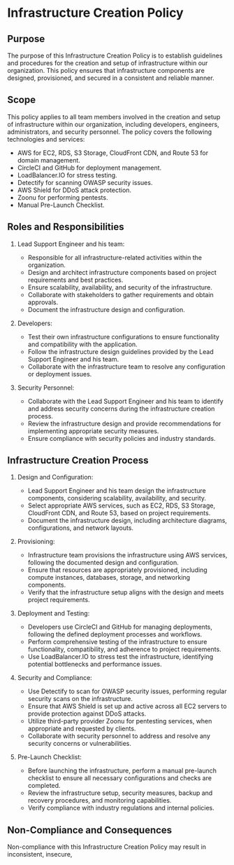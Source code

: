 # Infrastructure Creation Policy

## Purpose

The purpose of this Infrastructure Creation Policy is to establish guidelines and procedures for the creation and setup of infrastructure within our organization. This policy ensures that infrastructure components are designed, provisioned, and secured in a consistent and reliable manner.

## Scope

This policy applies to all team members involved in the creation and setup of infrastructure within our organization, including developers, engineers, administrators, and security personnel. The policy covers the following technologies and services:

- AWS for EC2, RDS, S3 Storage, CloudFront CDN, and Route 53 for domain management.
- CircleCI and GitHub for deployment management.
- LoadBalancer.IO for stress testing.
- Detectify for scanning OWASP security issues.
- AWS Shield for DDoS attack protection.
- Zoonu for performing pentests.
- Manual Pre-Launch Checklist.

## Roles and Responsibilities

1. Lead Support Engineer and his team:
   - Responsible for all infrastructure-related activities within the organization.
   - Design and architect infrastructure components based on project requirements and best practices.
   - Ensure scalability, availability, and security of the infrastructure.
   - Collaborate with stakeholders to gather requirements and obtain approvals.
   - Document the infrastructure design and configuration.

2. Developers:
   - Test their own infrastructure configurations to ensure functionality and compatibility with the application.
   - Follow the infrastructure design guidelines provided by the Lead Support Engineer and his team.
   - Collaborate with the infrastructure team to resolve any configuration or deployment issues.

3. Security Personnel:
   - Collaborate with the Lead Support Engineer and his team to identify and address security concerns during the infrastructure creation process.
   - Review the infrastructure design and provide recommendations for implementing appropriate security measures.
   - Ensure compliance with security policies and industry standards.

## Infrastructure Creation Process

1. Design and Configuration:
   - Lead Support Engineer and his team design the infrastructure components, considering scalability, availability, and security.
   - Select appropriate AWS services, such as EC2, RDS, S3 Storage, CloudFront CDN, and Route 53, based on project requirements.
   - Document the infrastructure design, including architecture diagrams, configurations, and network layouts.

2. Provisioning:
   - Infrastructure team provisions the infrastructure using AWS services, following the documented design and configuration.
   - Ensure that resources are appropriately provisioned, including compute instances, databases, storage, and networking components.
   - Verify that the infrastructure setup aligns with the design and meets project requirements.

3. Deployment and Testing:
   - Developers use CircleCI and GitHub for managing deployments, following the defined deployment processes and workflows.
   - Perform comprehensive testing of the infrastructure to ensure functionality, compatibility, and adherence to project requirements.
   - Use LoadBalancer.IO to stress test the infrastructure, identifying potential bottlenecks and performance issues.

4. Security and Compliance:
   - Use Detectify to scan for OWASP security issues, performing regular security scans on the infrastructure.
   - Ensure that AWS Shield is set up and active across all EC2 servers to provide protection against DDoS attacks.
   - Utilize third-party provider Zoonu for pentesting services, when appropriate and requested by clients.
   - Collaborate with security personnel to address and resolve any security concerns or vulnerabilities.

5. Pre-Launch Checklist:
   - Before launching the infrastructure, perform a manual pre-launch checklist to ensure all necessary configurations and checks are completed.
   - Review the infrastructure setup, security measures, backup and recovery procedures, and monitoring capabilities.
   - Verify compliance with industry regulations and internal policies.

## Non-Compliance and Consequences

Non-compliance with this Infrastructure Creation Policy may result in inconsistent, insecure,
